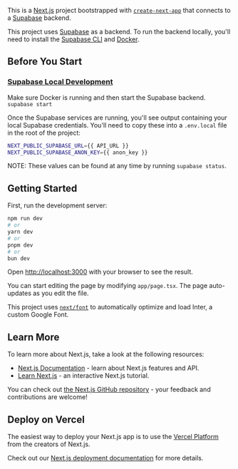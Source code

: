 This is a [Next.js](https://nextjs.org/) project bootstrapped with [`create-next-app`](https://github.com/vercel/next.js/tree/canary/packages/create-next-app) that connects to a [Supabase](https://supabase.com/docs) backend.

This project uses [Supabase](https://supabase.com/docs) as a backend. To run the backend locally, you'll need to install the [Supabase CLI](https://supabase.com/docs/guides/cli) and [Docker](https://docs.docker.com/get-docker/).

## Before You Start

### [Supabase Local Development](https://supabase.com/docs/guides/cli/local-development)

Make sure Docker is running and then start the Supabase backend. `supabase start`

Once the Supabase services are running, you'll see output containing your local Supabase credentials. You'll need to copy these into a `.env.local` file in the root of the project:

```bash
NEXT_PUBLIC_SUPABASE_URL={{ API_URL }}
NEXT_PUBLIC_SUPABASE_ANON_KEY={{ anon_key }}
```

NOTE: These values can be found at any time by running `supabase status`.

## Getting Started
First, run the development server:

```bash
npm run dev
# or
yarn dev
# or
pnpm dev
# or
bun dev
```

Open [http://localhost:3000](http://localhost:3000) with your browser to see the result.

You can start editing the page by modifying `app/page.tsx`. The page auto-updates as you edit the file.

This project uses [`next/font`](https://nextjs.org/docs/basic-features/font-optimization) to automatically optimize and load Inter, a custom Google Font.

## Learn More

To learn more about Next.js, take a look at the following resources:

- [Next.js Documentation](https://nextjs.org/docs) - learn about Next.js features and API.
- [Learn Next.js](https://nextjs.org/learn) - an interactive Next.js tutorial.

You can check out [the Next.js GitHub repository](https://github.com/vercel/next.js/) - your feedback and contributions are welcome!

## Deploy on Vercel

The easiest way to deploy your Next.js app is to use the [Vercel Platform](https://vercel.com/new?utm_medium=default-template&filter=next.js&utm_source=create-next-app&utm_campaign=create-next-app-readme) from the creators of Next.js.

Check out our [Next.js deployment documentation](https://nextjs.org/docs/deployment) for more details.
